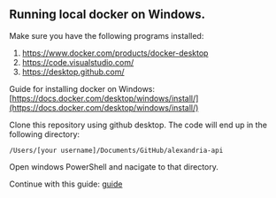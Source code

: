 ## Running local docker on Windows.
Make sure you have the following programs installed:
1. https://www.docker.com/products/docker-desktop
2. https://code.visualstudio.com/
3. https://desktop.github.com/

Guide for installing docker on Windows: [https://docs.docker.com/desktop/windows/install/](https://docs.docker.com/desktop/windows/install/)

Clone this repository using github desktop. The code will end up in the following directory:
```
/Users/[your username]/Documents/GitHub/alexandria-api
```
Open windows PowerShell and nacigate to that directory.

Continue with this guide: [guide](/README.md)
